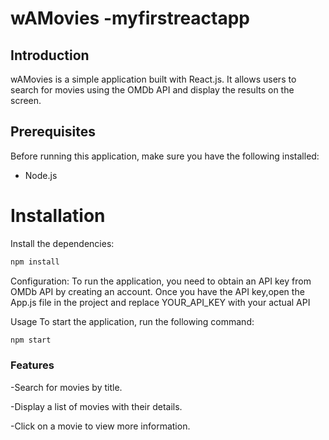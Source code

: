 # wAMovies -myfirstreactapp

## Introduction

wAMovies is a simple application built with React.js. It allows users to search for movies using the OMDb API and display the results on the screen.

## Prerequisites

Before running this application, make sure you have the following installed:

- Node.js

# Installation

Install the dependencies:

```bash
npm install
```

Configuration:
To run the application, you need to obtain an API key from OMDb API by creating an account. 
Once you have the API key,open the App.js file in the project and replace YOUR_API_KEY with your actual API 

Usage
To start the application, run the following command:

```bash
npm start
```

### Features
-Search for movies by title.

-Display a list of movies with their details.

-Click on a movie to view more information.
